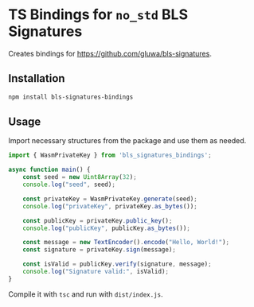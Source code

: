 # TS Bindings for `no_std` BLS Signatures

Creates bindings for https://github.com/gluwa/bls-signatures.

## Installation
```bash
npm install bls-signatures-bindings
```

## Usage
Import necessary structures from the package and use them as needed.
```typescript
import { WasmPrivateKey } from 'bls_signatures_bindings';

async function main() {
    const seed = new Uint8Array(32);
    console.log("seed", seed);

    const privateKey = WasmPrivateKey.generate(seed);
    console.log("privateKey", privateKey.as_bytes());

    const publicKey = privateKey.public_key();
    console.log("publicKey", publicKey.as_bytes());

    const message = new TextEncoder().encode("Hello, World!");
    const signature = privateKey.sign(message);

    const isValid = publicKey.verify(signature, message);
    console.log("Signature valid:", isValid);
}
```

Compile it with `tsc` and run with `dist/index.js`. 
